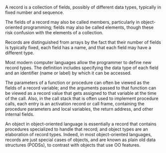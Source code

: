 A record is a collection of fields, possibly of different data types, typically in fixed number and sequence.

The fields of a record may also be called members, particularly in object-oriented programming; fields may also be called elements, though these risk confusion with the elements of a collection.

Records are distinguished from arrays by the fact that their number of fields is typically fixed, each field has a name, and that each field may have a different type.

Most modern computer languages allow the programmer to define new record types. The definition includes specifying the data type of each field and an identifier (name or label) by which it can be accessed.

The parameters of a function or procedure can often be viewed as the fields of a record variable; and the arguments passed to that function can be viewed as a record value that gets assigned to that variable at the time of the call. Also, in the call stack that is often used to implement procedure calls, each entry is an activation record or call frame, containing the procedure parameters and local variables, the return address, and other internal fields.

An object in object-oriented language is essentially a record that contains procedures specialized to handle that record; and object types are an elaboration of record types. Indeed, in most object-oriented languages, records are just special cases of objects, and are known as plain old data structures (PODSs), to contrast with objects that use OO features.
